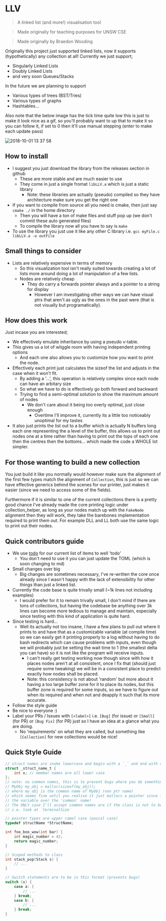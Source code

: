 # LLV

> A linked list (and more!) visualisation tool

> Made originally for teaching purposes for UNSW CSE

> Made originally by Braedon Wooding

Originally this project just supported linked lists, now it supports (hypothetically)
any collection at all!  Currently we just support;

- Singularly Linked Lists
- Doubly Linked Lists
- and very soon Queues/Stacks

In the future we are planning to support

- Various types of trees (BST/Tries)
- Various types of graphs
- Hashtables...

Also note that the below image has the tick time quite low this is just to make it look nice as a gif, so you'll probably want to up that to make it so you can follow it, if set to 0 then it'll use manual stepping (enter to make each update pass)

![2018-10-01 13 37 58](https://user-images.githubusercontent.com/22880786/46268789-0084f780-c580-11e8-9278-ca123f8ba489.gif)

## How to install

- I suggest you just download the library from the releases section in github
  - These are more stable and are much easier to use
  - They come in just a single fromat `libLLV.a` which is just a static library
    - Note: these libraries are actually (pseudo) compiled so they have architecture make sure you get the right one
- If you want to compile from source all you need is cmake, then just say `cmake ./` in the home directory
  - Then you will have a ton of make files and stuff pop up (we don't commit these auto generated files)
  - To compile the library now all you have to say is `make`
- To use the library you just use it like any other C library i.e. `gcc myFile.c libLLV.a -o outFile`

## Small things to consider

- Lists are relatively expensive in terms of memory
  - So this visualization tool isn't really suited towards creating a lot of lists
    more around doing a lot of manipulation of a few lists.
  - Nodes are relatively cheap
    - They do carry a forwards pointer always and a pointer to a string for display
      - However I am investigating other ways we can have visual ptrs that aren't
        as ugly as the ones in the past were (that is not visually but programatically).

## How does this work

Just incase you are interested;

- We effectively emulate inheritance by using a pseudo v-table.
- This gives us a lot of wliggle room with having independent printing options
  - And each one also allows you to customize how you want to print the node.
- Effectively each print just calculates the sizeof the list and adjusts in the case when it won't fit.
  - By adding a '...', this operation is relatively complex since each node can have an arbitary size
  - So what we have to do is effectively go both forward and backward
  - Trying to find a semi-optimal solution to show the maximum amount of nodes
    - We don't care about it being too overly optimal, just close enough
      - Overtime I'll improve it, currently its a little too noticeably unoptimal for my tastes
- It also just prints the list out to a buffer which is actually N buffers long
  each one representing the a level of the buffer, this allows us to print out nodes
  one at a time rather than having to print out the tops of each one then the centres
  then the bottoms... which made the code a WHOLE lot simpler.

## For those wanting to build a new collection

You just build it like you normally would however make sure the alignment of the first few types match the alignment of `Collection`, this is just so we can have effective generics behind the scenes for our printer, just makes it easier (since we need to access some of the fields).

Furthermore if it is similar to one of the current collections there is a pretty good chance I've already made the core printing logic under collection_helper, as long as your nodes match up with the `FakeNode` alignment then they will work, they take the barebones implementation required to print them out.  For example DLL and LL both use the same logic to print out their nodes.

## Quick contributors guide

- We use [todo](LINK_NEEDED) for our current list of items to well 'todo'
  - You don't need to use it you can just update the TOML (which is soon changing to md)
- Small changes over big
  - Big changes are sometimes necessary, I've re-written the core once already
    since I wasn't happy with the lack of extensibility for other things than
    just a linked list.
- Currently the code base is quite trivally small (~1k lines not including examples)
  - I would prefer for it to remain trivally small, I don't mind if there are tons
    of collections, but having the codebase be anything over 3k lines can become
    more tedious to manage and maintain, especially since testing with this kind
    of application is quite hard.
- Since testing is hard...
  - Well its actually not too insane, I have a few plans to pull out where it prints to
    and have that as a customizable variable (at compile time) so we can easily get
    it printing properly to a log without having to do bash redirects which can cause problems
    with inputs, even though we will probably just be setting the wait time to 1 (the smallest
    delta you can have) so it is not like the program will receive inputs.
    - I can't really get testing working now though since with how it places nodes
      aren't at all consistent, once I fix that (should just require some tweaking)
      we will be in a consistent place to predict exactly how nodes shall be placed.
    - Note: this consistency is not about 'random' but more about it having a too large
      buffer zone for it to place its nodes, but this buffer zone is required for some
      inputs, so we have to figure out when its required and when not and deapply it
      such that its more accurate.
- Follow the style guide
- Be nice to everyone :)
- Label your PRs / Issues with `[<label>]` i.e. `[Bug]` (for issue) or `[Small]` (for PR)
  or `[Bug Fix]` (for PR) just so I have an idea at a glance what you are doing.
  - No 'requirements' on what they are called, but something like `[Collection]` for
    new collections would be nice!

## Quick Style Guide

```C
// struct names are snake lowercase and begin with a `_` and end with a `_t`
struct _struct_name_t {
    int x; // member names are all lower case
};
// note: no common names, this is to prevent bugs where you do something like
// MyObj my_obj = malloc(sizeof(my_obj));
// where my_obj is the common name of MyObj (non ptr name)
// which seems fine until you realise it just mallocs a pointer since it proritises
// the variable over the 'common' name!
// The ONLY case I'll accept common names are if the class is not to be malloc'd
// i.e. look at `terminalSize`

// pointer types are upper camel case (pascal case)
typedef structName *StructName;

int foo_boo_wow(int bar) {
    int magic_number = 42;
    return magic_number;
}

// Scoped methods to class
int stack_pop(Stack s) {
    // ...
}

// Switch statements are to be in this format (prevents bugs)
switch (x) {
    case a: {
        // ...
    } break;
    case b: {
        // ...
    } break;
}
```
